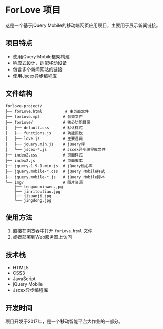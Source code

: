 # ForLove 项目

这是一个基于jQuery Mobile的移动端网页应用项目，主要用于展示新闻链接。

## 项目特点

- 使用jQuery Mobile框架构建
- 响应式设计，适配移动设备
- 包含多个新闻网站的链接
- 使用Jscex异步编程库

## 文件结构

```
forlove-project/
├── forLove.html          # 主页面文件
├── forLove.mp3          # 音频文件
├── forLove/             # 核心功能目录
│   ├── default.css      # 默认样式
│   ├── functions.js     # 功能函数
│   ├── love.js          # 主要逻辑
│   ├── jquery.min.js    # jQuery库
│   └── jscex-*.js       # Jscex异步编程库文件
├── index2.css           # 页面样式
├── index2.js            # 页面脚本
├── jquery-1.9.1.min.js  # jQuery核心库
├── jquery.mobile-*.css  # jQuery Mobile样式
├── jquery.mobile-*.js   # jQuery Mobile脚本
└── img/                 # 图片资源
    ├── tengxunxinwen.jpg
    ├── jinritoutiao.jpg
    ├── jisuanji.jpg
    └── jingdong.jpg
```

## 使用方法

1. 直接在浏览器中打开 `forLove.html` 文件
2. 或者部署到Web服务器上访问

## 技术栈

- HTML5
- CSS3
- JavaScript
- jQuery Mobile
- Jscex异步编程库

## 开发时间

项目开发于2017年，是一个移动智能平台大作业的一部分。
